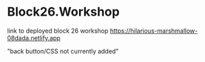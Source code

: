 # Block26.Workshop
link to deployed block 26 workshop https://hilarious-marshmallow-08dada.netlify.app

"back button/CSS not currently added"
